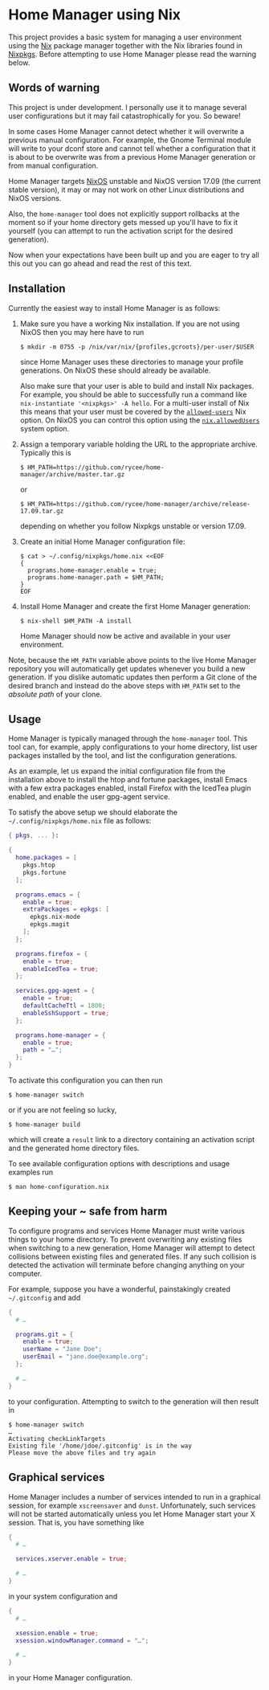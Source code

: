 Home Manager using Nix
======================

This project provides a basic system for managing a user environment
using the [Nix][] package manager together with the Nix libraries
found in [Nixpkgs][]. Before attempting to use Home Manager please
read the warning below.

Words of warning
----------------

This project is under development. I personally use it to manage
several user configurations but it may fail catastrophically for you.
So beware!

In some cases Home Manager cannot detect whether it will overwrite a
previous manual configuration. For example, the Gnome Terminal module
will write to your dconf store and cannot tell whether a configuration
that it is about to be overwrite was from a previous Home Manager
generation or from manual configuration.

Home Manager targets [NixOS][] unstable and NixOS version 17.09 (the
current stable version), it may or may not work on other Linux
distributions and NixOS versions.

Also, the `home-manager` tool does not explicitly support rollbacks at
the moment so if your home directory gets messed up you'll have to fix
it yourself (you can attempt to run the activation script for the
desired generation).

Now when your expectations have been built up and you are eager to try
all this out you can go ahead and read the rest of this text.

Installation
------------

Currently the easiest way to install Home Manager is as follows:

1.  Make sure you have a working Nix installation. If you are not
    using NixOS then you may here have to run

    ```console
    $ mkdir -m 0755 -p /nix/var/nix/{profiles,gcroots}/per-user/$USER
    ```

    since Home Manager uses these directories to manage your profile
    generations. On NixOS these should already be available.

    Also make sure that your user is able to build and install Nix
    packages. For example, you should be able to successfully run a
    command like `nix-instantiate '<nixpkgs>' -A hello`. For a
    multi-user install of Nix this means that your user must be
    covered by the [`allowed-users`][nixAllowedUsers] Nix option. On
    NixOS you can control this option using the
    [`nix.allowedUsers`][nixosAllowedUsers] system option.

2.  Assign a temporary variable holding the URL to the appropriate
    archive. Typically this is

    ```console
    $ HM_PATH=https://github.com/rycee/home-manager/archive/master.tar.gz
    ```

    or

    ```console
    $ HM_PATH=https://github.com/rycee/home-manager/archive/release-17.09.tar.gz
    ```

    depending on whether you follow Nixpkgs unstable or version 17.09.

3.  Create an initial Home Manager configuration file:

    ```console
    $ cat > ~/.config/nixpkgs/home.nix <<EOF
    {
      programs.home-manager.enable = true;
      programs.home-manager.path = $HM_PATH;
    }
    EOF
    ```

4.  Install Home Manager and create the first Home Manager generation:

    ```console
    $ nix-shell $HM_PATH -A install
    ```

    Home Manager should now be active and available in your user
    environment.

Note, because the `HM_PATH` variable above points to the live Home
Manager repository you will automatically get updates whenever you
build a new generation. If you dislike automatic updates then perform
a Git clone of the desired branch and instead do the above steps with
`HM_PATH` set to the _absolute path_ of your clone.

Usage
-----

Home Manager is typically managed through the `home-manager` tool.
This tool can, for example, apply configurations to your home
directory, list user packages installed by the tool, and list the
configuration generations.

As an example, let us expand the initial configuration file from the
installation above to install the htop and fortune packages, install
Emacs with a few extra packages enabled, install Firefox with the
IcedTea plugin enabled, and enable the user gpg-agent service.

To satisfy the above setup we should elaborate the
`~/.config/nixpkgs/home.nix` file as follows:

```nix
{ pkgs, ... }:

{
  home.packages = [
    pkgs.htop
    pkgs.fortune
  ];

  programs.emacs = {
    enable = true;
    extraPackages = epkgs: [
      epkgs.nix-mode
      epkgs.magit
    ];
  };

  programs.firefox = {
    enable = true;
    enableIcedTea = true;
  };

  services.gpg-agent = {
    enable = true;
    defaultCacheTtl = 1800;
    enableSshSupport = true;
  };

  programs.home-manager = {
    enable = true;
    path = "…";
  };
}
```

To activate this configuration you can then run

```console
$ home-manager switch
```

or if you are not feeling so lucky,

```console
$ home-manager build
```

which will create a `result` link to a directory containing an
activation script and the generated home directory files.

To see available configuration options with descriptions and usage
examples run

```console
$ man home-configuration.nix
```

Keeping your ~ safe from harm
-----------------------------

To configure programs and services Home Manager must write various
things to your home directory. To prevent overwriting any existing
files when switching to a new generation, Home Manager will attempt to
detect collisions between existing files and generated files. If any
such collision is detected the activation will terminate before
changing anything on your computer.

For example, suppose you have a wonderful, painstakingly created
`~/.gitconfig` and add

```nix
{
  # …

  programs.git = {
    enable = true;
    userName = "Jane Doe";
    userEmail = "jane.doe@example.org";
  };

  # …
}
```

to your configuration. Attempting to switch to the generation will
then result in

```console
$ home-manager switch
…
Activating checkLinkTargets
Existing file '/home/jdoe/.gitconfig' is in the way
Please move the above files and try again
```

Graphical services
------------------

Home Manager includes a number of services intended to run in a
graphical session, for example `xscreensaver` and `dunst`.
Unfortunately, such services will not be started automatically unless
you let Home Manager start your X session. That is, you have something
like

```nix
{
  # …

  services.xserver.enable = true;

  # …
}
```

in your system configuration and

```nix
{
  # …

  xsession.enable = true;
  xsession.windowManager.command = "…";

  # …
}
```

in your Home Manager configuration.

[Nix]: https://nixos.org/nix/
[NixOS]: https://nixos.org/
[Nixpkgs]: https://nixos.org/nixpkgs/
[nixAllowedUsers]: https://nixos.org/nix/manual/#conf-allowed-users
[nixosAllowedUsers]: https://nixos.org/nixos/manual/options.html#opt-nix.allowedUsers
